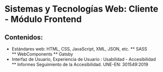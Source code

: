 # Sistemas y Tecnologías Web: Cliente - Módulo Frontend

## Contenidos:
* Estándares web: HTML, CSS, JavaScript, XML, JSON, etc. 
** SASS  
** WebComponents
** Gatsby		
* Interfaz de Usuario, Experiencia de Usuario : Usabilidad - Accesibilidad
** Informes Seguimiento de la Accesibilidad. UNE-EN: 301549:2019	 
